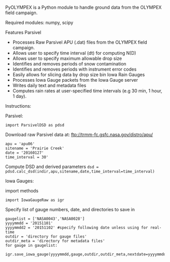 PyOLYMPEX is a Python module to handle ground data from the OLYMPEX field campaign.

Required modules:
numpy, scipy

Features
Parsivel
- Processes Raw Parsivel APU (.dat) files from the OLYMPEX field campaign. 
- Allows user to specify time interval (dt) for computing N(D)
- Allows user to specify maximum allowable drop size
- Identifies and removes periods of snow contamination
- Identifies and removes periods with instrument error codes 
- Easily allows for slicing data by drop size bin
Iowa Rain Gauges
- Processes Iowa Gauge packets from the Iowa Gauge server
- Writes daily text and metadata files
- Computes rain rates at user-specified time intervals (e.g 30 min, 1 hour, 1 day). 

Instructions:

Parsivel:

```
import ParsivelDSD as pdsd
```

Download raw Parsivel data at: ftp://trmm-fc.gsfc.nasa.gov/distro/apu/

```
apu = 'apu06'
sitename = 'Prairie Creek'
date = '20160127'
time_interval = 30' 
```

Compute DSD and derived parameters
```dsd = pdsd.calc_dsd(indir,apu,sitename,date,time_interval=time_interval)```

Iowa Gauges:

import methods
```
import IowaGaugeRaw as igr
```
Specify list of gauge numbers, date, and directories to save in
```
gaugelist = ['NASA0043','NASA0028']
yyyymmdd = '20151101'
yyyymmdd2 = '20151102' #specify following date unless using for real-time
outdir = 'directory for gauge files'
outdir_meta = 'directory for metadata files'
for gauge in gaugelist:
    igr.save_iowa_gauge(yyyymmdd,gauge,outdir,outdir_meta,nextdate=yyyymmdd2)
```





